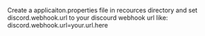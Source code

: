 Create a applicaiton.properties file in recources directory and set discord.webhook.url to your discourd webhook url like: discord.webhook.url=your.url.here